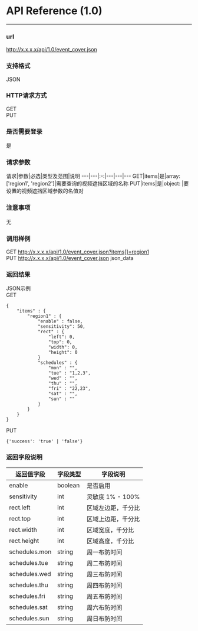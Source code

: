 # API Reference (1.0)
---

### url
http://x.x.x.x/api/1.0/event_cover.json

### 支持格式
JSON

### HTTP请求方式
GET  
PUT

### 是否需要登录
是

### 请求参数
 请求|参数|必选|类型及范围|说明
---|---|:-:|---|---|---
GET|items|是|array: ['region1', 'region2']|需要查询的视频遮挡区域的名称
PUT|items|是|object: |要设置的视频遮挡区域参数的名值对

### 注意事项
无

### 调用样例
GET http://x.x.x.x/api/1.0/event_cover.json?items[]=region1  
PUT http://x.x.x.x/api/1.0/event_cover.json json_data

### 返回结果
JSON示例  
GET

	{
		"items" : {
			"region1" : {
				"enable" : false,
				"sensitivity": 50,
				"rect" : {
					"left": 0,
					"top": 0,
					"width": 0,
					"height": 0
				}
				"schedules" : {
					"mon" : "",
					"tue" : "1,2,3",
					"wed" : "",
					"thu" : "",
					"fri" : "22,23",
					"sat" : "",
					"sun" : ""
				}
			}
		}
	}
	
PUT

	{'success': 'true' | 'false'}
	
### 返回字段说明
返回值字段|字段类型|字段说明
---|---|---
enable|boolean|是否启用
sensitivity|int|灵敏度 1% - 100%
rect.left|int|区域左边距，千分比
rect.top|int|区域上边距，千分比
rect.width|int|区域宽度，千分比
rect.height|int|区域高度，千分比
schedules.mon|string|周一布防时间
schedules.tue|string|周二布防时间
schedules.wed|string|周三布防时间
schedules.thu|string|周四布防时间
schedules.fri|string|周五布防时间
schedules.sat|string|周六布防时间
schedules.sun|string|周日布防时间

